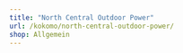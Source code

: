 ```yaml
---
title: "North Central Outdoor Power"
url: /kokomo/north-central-outdoor-power/
shop: Allgemein
---
```

